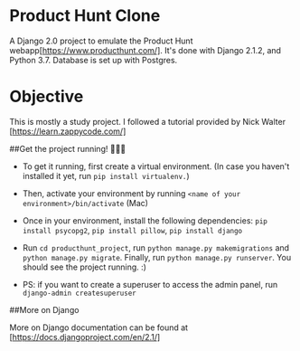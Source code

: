 # Product Hunt Clone
A Django 2.0 project to emulate the Product Hunt webapp[https://www.producthunt.com/]. It's done with Django 2.1.2, and Python 3.7. Database is set up with Postgres.

# Objective
This is mostly a study project. I followed a tutorial provided by Nick Walter [https://learn.zappycode.com/]

##Get the project running! 🐎🐎🐎

- To get it running, first create a virtual environment. (In case you haven't installed it yet, run `pip install virtualenv.`)

- Then, activate your environment by running `<name of your environment>/bin/activate`  (Mac)

- Once in your environment, install the following dependencies:
`pip install psycopg2`, `pip install pillow`, `pip install django`

- Run `cd producthunt_project`, run `python manage.py makemigrations` and `python manage.py migrate`. Finally, run `python manage.py runserver`. You should see the project running. :)

- PS: if you want to create a superuser to access the admin panel, run `django-admin createsuperuser`

##More on Django

More on Django documentation can be found at [https://docs.djangoproject.com/en/2.1/]
